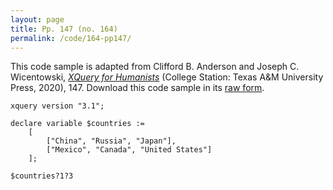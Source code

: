 ```yaml
---
layout: page
title: Pp. 147 (no. 164)
permalink: /code/164-pp147/
---
```


This code sample is adapted from Clifford B. Anderson and Joseph C. Wicentowski, 
[_XQuery for Humanists_](/) (College Station: Texas A&M University Press, 2020), 147. 
Download this code sample in its [raw form](/code/164-pp147/164-pp147.xq).

```xquery
xquery version "3.1";

declare variable $countries :=
    [
        ["China", "Russia", "Japan"],
        ["Mexico", "Canada", "United States"]
    ];

$countries?1?3
```  
